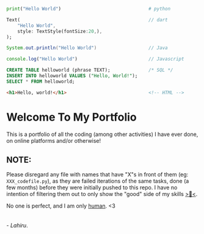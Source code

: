 ```python
print("Hello World")                                # python
```
```dart
Text(                                               // dart
    "Hello World", 
    style: TextStyle(fontSize:20,),
); 
```
```java
System.out.println("Hello World")                   // Java
```
```javascript
console.log("Hello World")                          // Javascript
```
```sql
CREATE TABLE helloworld (phrase TEXT);              /* SQL */    
INSERT INTO helloworld VALUES ("Hello, World!");
SELECT * FROM helloworld;
```
```html
<h1>Hello, world!</h1>                              <!-- HTML -->
```
# Welcome To My Portfolio
This is a portfolio of all the coding (among other activities) I have ever done, on online platforms and/or otherwise!

## NOTE:

Please disregard any file with names that have "X"s in front of them (eg: `XXX_codefile.py`), as they are failed iterations of the same tasks, done (a few months) before they were initially pushed to this repo. I have no intention of filtering them out to only show the "good" side of my skills [>🙂<][3]. 
 
No one is perfect, and I am only [human][1]. <3  
<br/>
<br/>
\- _Lahiru_.


[1]: https://medium.com/life-improved/to-err-is-human-to-learn-and-move-on-should-be-too-ef48e1642a19#:~:text=We%20all%20make%20mistakes%2C%20it,happens%20on%20an%20inner%20level.%E2%80%9D "human"

[2]: https://www.dictionary.com/browse/lol

[3]: https://blogs.scientificamerican.com/scicurious-brain/laugh-so-you-dont-cry-how-laughing-kills-the-pain/ "lol"

